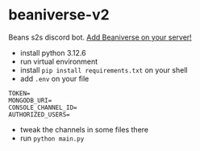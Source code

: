 # beaniverse-v2
Beans s2s discord bot. [Add Beaniverse on your server!](https://discord.com/oauth2/authorize?client_id=992874324996399196&scope=bot&permissions=8)

- install python 3.12.6
- run virtual environment
- install `pip install requirements.txt` on your shell
- add `.env` on your file
```
TOKEN=
MONGODB_URI=
CONSOLE_CHANNEL_ID=
AUTHORIZED_USERS=
```
- tweak the channels in some files there
- run `python main.py`
